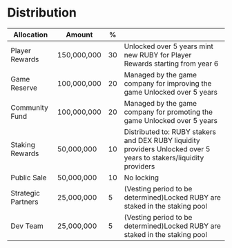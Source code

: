 # Distribution

| Allocation         | Amount      | %                   |                                                                                                                                               |
| ------------------ | ----------- | ------------------- | --------------------------------------------------------------------------------------------------------------------------------------------- |
| Player Rewards     | 150,000,000 |               30    | Unlocked over 5 years mint new RUBY for Player Rewards starting from year 6                                   |
| Game Reserve       | 100,000,000 |                20   | Managed by the game company for improving the game Unlocked over 5 years                                     |
| Community Fund     | 100,000,000 |                20   | Managed by the game company for promoting the game Unlocked over 5 years                                            |
| Staking Rewards    | 50,000,000  |                10   | Distributed to: RUBY stakers and DEX RUBY liquidity providers Unlocked over 5 years to stakers/liquidity providers</li></ul> |
| Public Sale        | 50,000,000  |                10   | No locking                                                                                                                  |
| Strategic Partners | 25,000,000  |                 5   | (Vesting period to be determined)Locked RUBY are staked in the staking pool                                       |
| Dev Team           | 25,000,000  |                 5   | (Vesting period to be determined)Locked RUBY are staked in the staking pool                                      |
